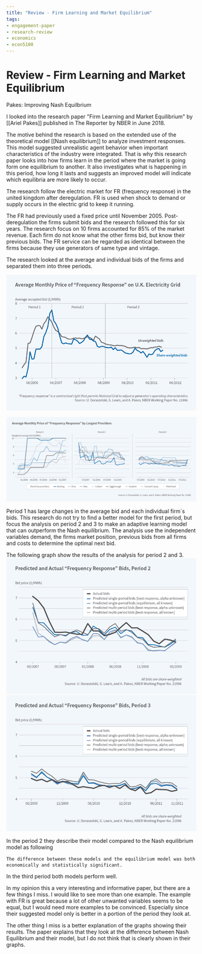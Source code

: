 ```yaml
---
title: "Review - Firm Learning and Market Equilibrium"
tags:
- engagement-paper
- research-review
- economics
- econ5100
---
```

# Review - Firm Learning and Market Equilibrium
Pakes: Improving Nash Equilbrium

I looked into the research paper "Firm Learning and Market Equilibrium" by [[Ariel Pakes]] published in The Reporter by NBER in June 2018.

The motive behind the research is based on the extended use of the theoretical model [[Nash equilibrium]]  to analyze investment responses. This model suggested unrealistic agent behavior when important characteristics of the industry were integrated. That is why this research paper looks into how firms learn in the period where the market is going form one equilibrium to another. It also investigates what is happening in this period, how long it lasts and suggests an improved model will indicate which equilibria are more likely to occur.

The research follow the electric market for FR (frequency response) in the united kingdom after deregulation. FR is used when shock to demand or supply occurs in the electric grid to keep it running.

The FR had previously used a fixed price until November 2005. Post-deregulation the firms submit bids and the research followed this  for six years. The research focus on 10 firms accounted for 85% of the market revenue. Each firm do not know what the other firms bid, but know their previous bids. The FR service can be regarded as identical between the firms because they use generators of same type and vintage.

The research looked at the average and individual bids of the firms and separated them into three periods.

![](attachments/Pasted%20image%2020220907120108.png)

![](attachments/Pasted%20image%2020220907120130.png)


Period 1 has large changes in the average bid and each individual firm´s bids. This research do not try to find a better model for the first period, but focus the analysis on period 2 and 3 to make an adaptive learning model that can outperform the Nash equilibrium. The analysis use the independent variables demand, the firms market position, previous bids from all firms and costs to determine the optimal next bid.

The following graph show the results of the analysis for period 2 and 3.
![](attachments/Pasted%20image%2020220907144407.png)
![](attachments/Pasted%20image%2020220907144413.png)

In the period 2 they describe their model compared to the Nash equilibrium model as following

	The difference between these models and the equilibrium model was both economically and statistically significant.

In the third period both models perform well.

In my opinion this a very interesting and informative paper, but there are a few things I miss. I would like to see more than one example. The example with FR is great because a lot of other unwanted variables seems to be equal, but I would need more examples to be convinced. Especially since their suggested model only is better in a portion of the period they look at.

The other thing I miss is a better explanation of the graphs showing their results. The paper explains that they look at the difference between Nash Equilibrium and their model, but I do not think that is clearly shown in their graphs.